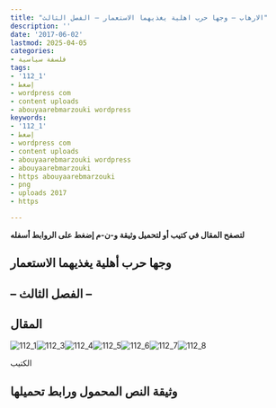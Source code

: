 ```yaml
---
title: "الارهاب – وجها حرب اهلية يغذيهما الاستعمار – الفصل الثالث"
description: ''
date: '2017-06-02'
lastmod: 2025-04-05
categories:
- فلسفة سياسية
tags:
- '112_1'
- إضغط
- wordpress com
- content uploads
- abouyaarebmarzouki wordpress
keywords:
- '112_1'
- إضغط
- wordpress com
- content uploads
- abouyaarebmarzouki wordpress
- abouyaarebmarzouki
- https abouyaarebmarzouki
- png
- uploads 2017
- https

---
```

**لتصفح المقال في كتيب أو لتحميل وثيقة و-ن-م إضغط على الروابط أسفله**

## **وجها حرب أهلية يغذيهما الاستعمار**

## **– الفصل الثالث –**

## المقال

![112_1](https://abouyaarebmarzouki.wordpress.com/wp-content/uploads/2017/06/112_11.png?w=648)![112_3](https://abouyaarebmarzouki.wordpress.com/wp-content/uploads/2017/06/112_31.png?w=648)![112_4](https://abouyaarebmarzouki.wordpress.com/wp-content/uploads/2017/06/112_41.png?w=648)![112_5](https://abouyaarebmarzouki.wordpress.com/wp-content/uploads/2017/06/112_51.png?w=648)![112_6](https://abouyaarebmarzouki.wordpress.com/wp-content/uploads/2017/06/112_61.png?w=648)![112_7](https://abouyaarebmarzouki.wordpress.com/wp-content/uploads/2017/06/112_71.png?w=648)![112_8](https://abouyaarebmarzouki.wordpress.com/wp-content/uploads/2017/06/112_81.png?w=648)

الكتيب

## وثيقة النص المحمول ورابط تحميلها

###
